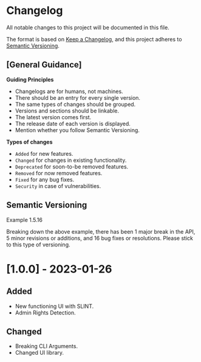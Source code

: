 # Changelog

All notable changes to this project will be documented in this file.

The format is based on [Keep a Changelog](https://keepachangelog.com/en/1.0.0/),
and this project adheres to [Semantic Versioning](https://semver.org/spec/v2.0.0.html).

## [General Guidance]

**Guiding Principles**

-   Changelogs are for humans, not machines.
-   There should be an entry for every single version.
-   The same types of changes should be grouped.
-   Versions and sections should be linkable.
-   The latest version comes first.
-   The release date of each version is displayed.
-   Mention whether you follow Semantic Versioning.

**Types of changes**

-   `Added` for new features.
-   `Changed` for changes in existing functionality.
-   `Deprecated` for soon-to-be removed features.
-   `Removed` for now removed features.
-   `Fixed` for any bug fixes.
-   `Security` in case of vulnerabilities.

## Semantic Versioning

Example 1.5.16

Breaking down the above example, there has been 1 major break in the API, 5 minor revisions or additions, and 16 bug fixes or resolutions. Please stick to this type of versioning.

<!-- ## [Unreleased] -->

# [1.0.0] - 2023-01-26

## Added

-   New functioning UI with SLINT.
-   Admin Rights Detection.

## Changed

-   Breaking CLI Arguments.
-   Changed UI library.

